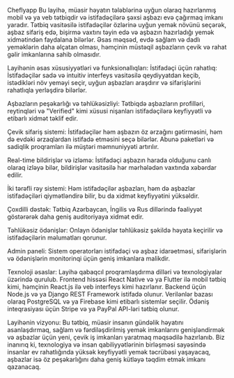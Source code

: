 Cheflyapp
Bu layihə, müasir həyatın tələblərinə uyğun olaraq hazırlanmış mobil və ya veb tətbiqdir və istifadəçilərə şəxsi aşbazı evə çağırmaq imkanı yaradır. Tətbiq vasitəsilə istifadəçilər özlərinə uyğun yemək növünü seçərək, aşbaz sifariş edə, bişirmə vaxtını təyin edə və aşbazın hazırladığı yemək xidmətindən faydalana bilərlər. Əsas məqsəd, evdə sağlam və dadlı yeməklərin daha əlçatan olması, həmçinin müstəqil aşbazların çevik və rahat gəlir imkanlarına sahib olmasıdır.

Layihənin əsas xüsusiyyətləri və funksionallıqları:
İstifadəçi üçün rahatlıq: İstifadəçilər sadə və intuitiv interfeys vasitəsilə qeydiyyatdan keçib, istədikləri növ yeməyi seçir, uyğun aşbazları araşdırır və sifarişlərini rahatlıqla yerləşdirə bilərlər.

Aşbazların peşəkarlığı və təhlükəsizliyi: Tətbiqdə aşbazların profilləri, reytinqləri və "Verified" kimi xüsusi nişanları istifadəçilərə keyfiyyətli və etibarlı xidmət təklif edir.

Çevik sifariş sistemi: İstifadəçilər həm aşbazın öz ərzağını gətirməsini, həm də evdəki ərzaqlardan istifadə etməsini seçə bilərlər. Abunə paketləri və sadiqlik proqramları ilə müştəri məmnuniyyəti artırılır.

Real-time bildirişlər və izləmə: İstifadəçi aşbazın harada olduğunu canlı olaraq izləyə bilər, bildirişlər vasitəsilə hər mərhələdən vaxtında xəbərdar edilir.

İki tərəfli rəy sistemi: Həm istifadəçilər aşbazları, həm də aşbazlar istifadəçiləri qiymətləndirə bilir, bu da xidmət keyfiyyətini yüksəldir.

Çoxdilli dəstək: Tətbiq Azərbaycan, İngilis və Rus dillərində fəaliyyət göstərərək daha geniş auditoriyaya xidmət edir.

Təhlükəsiz ödənişlər: Onlayn ödənişlər təhlükəsiz şəkildə həyata keçirilir və istifadəçilərin məlumatları qorunur.

Admin paneli: Sistem operatorları istifadəçi və aşbaz idarəetməsi, sifarişlərin və ödənişlərin monitorinqi üçün geniş imkanlara malikdir.

Texnoloji əsaslar:
Layihə qabaqcıl proqramlaşdırma dilləri və texnologiyalar üzərində qurulub. Frontend hissəsi React Native və ya Flutter ilə mobil tətbiq kimi, həmçinin React.js ilə veb interfeys kimi hazırlanır. Backend üçün Node.js və ya Django REST Framework istifadə olunur. Verilənlər bazası olaraq PostgreSQL və ya Firebase kimi etibarlı sistemlər seçilir. Ödəniş inteqrasiyası üçün Stripe və ya PayPal API-ləri tətbiq olunur.

Layihənin vizyonu:
Bu tətbiq, müasir insanın gündəlik həyatını asanlaşdırmaq, sağlam və fərdiləşdirilmiş yemək imkanlarını genişləndirmək və aşbazlar üçün yeni, çevik iş imkanları yaratmaq məqsədilə hazırlanıb. Biz inanırıq ki, texnologiya və insan qabiliyyətlərinin birləşməsi sayəsində insanlar ev rahatlığında yüksək keyfiyyətli yemək təcrübəsi yaşayacaq, aşbazlar isə öz peşəkarlığını daha geniş kütləyə təqdim etmək imkanı qazanacaq.
